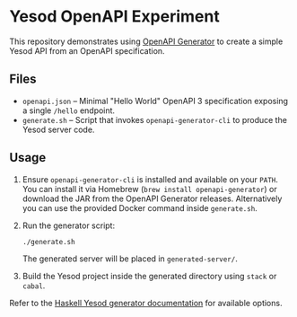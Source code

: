 # Yesod OpenAPI Experiment

This repository demonstrates using [OpenAPI Generator](https://github.com/OpenAPITools/openapi-generator) to create a simple Yesod API from an OpenAPI specification.

## Files

- `openapi.json` – Minimal "Hello World" OpenAPI 3 specification exposing a single `/hello` endpoint.
- `generate.sh` – Script that invokes `openapi-generator-cli` to produce the Yesod server code.

## Usage

1. Ensure `openapi-generator-cli` is installed and available on your `PATH`.
   You can install it via Homebrew (`brew install openapi-generator`) or
   download the JAR from the OpenAPI Generator releases.
   Alternatively you can use the provided Docker command inside `generate.sh`.

2. Run the generator script:

   ```bash
   ./generate.sh
   ```

   The generated server will be placed in `generated-server/`.

3. Build the Yesod project inside the generated directory using `stack` or `cabal`.

Refer to the [Haskell Yesod generator documentation](https://github.com/OpenAPITools/openapi-generator/blob/master/docs/generators/haskell-yesod.md) for available options.
